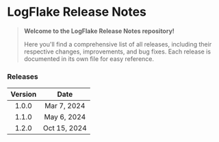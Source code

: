 LogFlake Release Notes
===================

> **Welcome to the LogFlake Release Notes repository!**
> 
> Here you'll find a comprehensive list of all releases, including their respective changes, improvements, and bug fixes. Each release is documented in its own file for easy reference.

### Releases

| Version | Date |
|:---:|:---:|
| 1.0.0 | Mar 7, 2024 |
| 1.1.0 | May 6, 2024 |
| 1.2.0 | Oct 15, 2024 |
